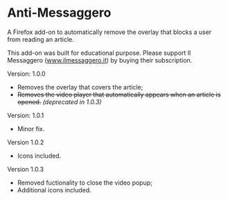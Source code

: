 # Anti-Messaggero
A Firefox add-on to automatically remove the overlay that blocks a user from reading an article.

This add-on was built for educational purpose. Please support Il Messaggero (www.ilmessaggero.it) by buying their subscription.

Version: 1.0.0
- Removes the overlay that covers the article;
- ~~Removes the video player that automatically appears when an article is opened.~~ _(deprecated in 1.0.3)_

Version: 1.0.1
- Minor fix.

Version 1.0.2
- Icons included.

Version 1.0.3
- Removed fuctionality to close the video popup;
- Additional icons included.